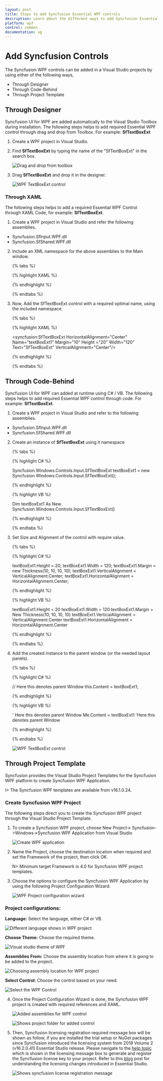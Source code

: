 ```yaml
---
layout: post
title: Steps to add Syncfusion Essential WPF controls
description: Learn about the different ways to add Syncfusion Essential WPF controls to the Visual Studio project.
platform: wpf
control: common
documentation: ug
---
```

# Add Syncfusion Controls

The Syncfusion WPF controls can be added in a Visual Studio projects by using either of the following ways,

* Through Designer
* Through Code-Behind
* Through Project Template

## Through Designer

Syncfusion UI for WPF are added automatically to the Visual Studio Toolbox during installation. The following steps helps to add required Essential WPF control through drag and drop from Toolbox. For example: **SfTextBoxExt**

1. Create a WPF project in Visual Studio.
2. Find **SfTextBoxExt** by typing the name of the "SfTextBoxExt" in the search box.

    ![Drag and drop from toolbox](ThroughDragndDrop_images/AddSyncfusionControls_img1.jpeg)

3. Drag **SfTextBoxExt** and drop it in the designer.

    ![WPF TextBoxExt control](ThroughDragndDrop_images/AddSyncfusionControls_img2.jpeg)

### Through XAML

The following steps helps to add a required Essential WPF Control through XAML Code, for example: **SfTextBoxExt**.

1. Create a WPF project in Visual Studio and refer the following assemblies.

* Syncfusion.SfInput.WPF.dll
* Syncfusion.SfShared.WPF.dll

2. Include an XML namespace for the above assemblies to the Main window.

    {% tabs %}

    {% highlight XAML %}

    <Window
        xmlns="http://schemas.microsoft.com/winfx/2006/xaml/presentation"
        xmlns:x="http://schemas.microsoft.com/winfx/2006/xaml"
        xmlns:syncfusion="http://schemas.syncfusion.com/wpf" />

    {% endhighlight %}

    {% endtabs %}

3. Now, Add the SfTextBoxExt control with a required optimal name, using the included namespace.

    {% tabs %}

    {% highlight XAML %}

    <syncfusion:SfTextBoxExt HorizontalAlignment="Center" Name="textBoxExt1" Margin="10" Height ="20" Width="120" Text="SfTextBoxExt" VerticalAlignment="Center"/>

    {% endhighlight %}

    {% endtabs %}

## Through Code-Behind

Syncfusion UI for WPF can added at runtime using C# / VB. The following steps helps to add required Essential WPF control through code. For example: **SfTextBoxExt**.

1. Create a WPF project in Visual Studio and refer to the following assemblies.

* Syncfusion.SfInput.WPF.dll
* Syncfusion.SfShared.WPF.dll

2. Create an instance of **SfTextBoxExt** using it namespace

    {% tabs %}

    {% highlight C# %}

    Syncfusion.Windows.Controls.Input.SfTextBoxExt textBoxExt1 = new Syncfusion.Windows.Controls.Input.SfTextBoxExt();

    {% endhighlight %}

    {% highlight VB %}

    Dim textBoxExt1 As New Syncfusion.Windows.Controls.Input.SfTextBoxExt()

    {% endhighlight %}
    
    {% endtabs %}

3. Set Size and Alignment of the control with require value.
 
    {% tabs %}

    {% highlight C# %}

    textBoxExt1.Height = 20;
    textBoxExt1.Width = 120;
    textBoxExt1.Margin = new Thickness(10, 10, 10, 10);
    textBoxExt1.VerticalAlignment = VerticalAlignment.Center;
    textBoxExt1.HorizontalAlignment = HorizontalAlignment.Center;

    {% endhighlight %}

    {% highlight VB %}

    textBoxExt1.Height = 20
    textBoxExt1.Width = 120
    textBoxExt1.Margin = New Thickness(10, 10, 10, 10)
    textBoxExt1.VerticalAlignment = VerticalAlignment.Center
    textBoxExt1.HorizontalAlignment = HorizontalAlignment.Center

    {% endhighlight %}
    
    {% endtabs %}

4. Add the created instance to the parent window (or the needed layout panels).

    {% tabs %}

    {% highlight C# %}

    // Here this denotes parent Window
    this.Content = textBoxExt1; 

    {% endhighlight %}

    {% highlight VB %}

    ' Here this denotes parent Window
    Me.Content = textBoxExt1 'Here this denotes parent Window

    {% endhighlight %}
    
    {% endtabs %}

    ![WPF TextBoxExt control](ThroughDragndDrop_images/AddSyncfusionControls_img3.jpeg)

## Through Project Template

Syncfusion provides the Visual Studio Project Templates for the Syncfusion WPF platform to create Syncfusion WPF Application. 

I> The Syncfusion WPF templates are available from v16.1.0.24. 

### Create Syncfusion WPF Project 

The following steps direct you to create the Syncfusion WPF project through the Visual Studio Project Template. 

1. To create a Syncfusion WPF project, choose New Project-> Syncfusion->Windows->Syncfusion WPF Application from Visual Studio

    ![Create WPF application](Add-Syncfusion-Control_images\Syncfusion-Project-Template-Gallery-1.png)

2. Name the Project, choose the destination location when required and set the Framework of the project, then click OK.  

    N> Minimum target Framework is 4.0 for Syncfusion WPF project templates. 

3. Choose the options to configure the Syncfusion WPF Application by using the following Project Configuration Wizard.  
  
    ![WPF Project configuration wizard](Add-Syncfusion-Control_images\Syncfusion-Project-Template-Gallery-2.png)
                                                     
### Project configurations: 

**Language:** Select the language, either C# or VB. 

![Different language shows in WPF project](Add-Syncfusion-Control_images\Syncfusion-Project-Template-Gallery-3.png)

**Choose Theme:** Choose the required theme. 

![Visual studio theme of WPF](Add-Syncfusion-Control_images\Syncfusion-Project-Template-Gallery-4.png)

**Assemblies From:** Choose the assembly location from where it is going to be added to the project. 

![Choosing assembly location for WPF project](Add-Syncfusion-Control_images\Syncfusion-Project-Template-Gallery-5.png)

**Select Control:** Choose the control based on your need. 

![Select the WPF Control](Add-Syncfusion-Control_images\Syncfusion-Project-Template-Gallery-6.png)
      
4. Once the Project Configuration Wizard is done, the Syncfusion WPF project is created with required references and XAML. 

    ![Added assemblies for WPF control](Add-Syncfusion-Control_images\Syncfusion-Project-Template-Gallery-7.png)

    ![Shows project folder for added control](Add-Syncfusion-Control_images\Syncfusion-Project-Template-Gallery-8.png)

5. Then, Syncfusion licensing registration required message box will be shown as follow, if you are installed the trial setup or NuGet packages since Syncfusion introduced the licensing system from 2018 Volume 2 (v16.2.0.41) Essential Studio release. Please navigate to the [help topic](https://help.syncfusion.com/common/essential-studio/licensing/license-key#how-to-generate-syncfusion-license-key) which is shown in the licensing message box to generate and register the Syncfusion license key to your project. Refer to this [blog](https://blog.syncfusion.com/post/Whats-New-in-2018-Volume-2-Licensing-Changes-in-the-1620x-Version-of-Essential-Studio.aspx) post for understanding the licensing changes introduced in Essential Studio.

    ![Shows syncfusion license registration message](Add-Syncfusion-Control_images\Syncfusion-Project-Template-Gallery-9.png)